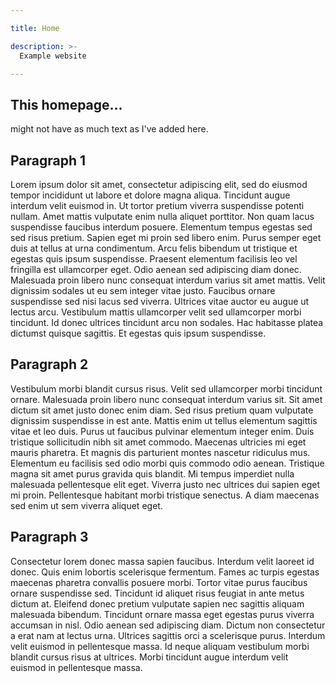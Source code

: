 ```yaml
---

title: Home

description: >-
  Example website

---
```


## This homepage...

might not have as much text as I've added here.

## Paragraph 1

Lorem ipsum dolor sit amet, consectetur adipiscing elit, sed do eiusmod tempor incididunt ut labore et dolore magna aliqua. Tincidunt augue interdum velit euismod in. Ut tortor pretium viverra suspendisse potenti nullam. Amet mattis vulputate enim nulla aliquet porttitor. Non quam lacus suspendisse faucibus interdum posuere. Elementum tempus egestas sed sed risus pretium. Sapien eget mi proin sed libero enim. Purus semper eget duis at tellus at urna condimentum. Arcu felis bibendum ut tristique et egestas quis ipsum suspendisse. Praesent elementum facilisis leo vel fringilla est ullamcorper eget. Odio aenean sed adipiscing diam donec. Malesuada proin libero nunc consequat interdum varius sit amet mattis. Velit dignissim sodales ut eu sem integer vitae justo. Faucibus ornare suspendisse sed nisi lacus sed viverra. Ultrices vitae auctor eu augue ut lectus arcu. Vestibulum mattis ullamcorper velit sed ullamcorper morbi tincidunt. Id donec ultrices tincidunt arcu non sodales. Hac habitasse platea dictumst quisque sagittis. Et egestas quis ipsum suspendisse.

## Paragraph 2

Vestibulum morbi blandit cursus risus. Velit sed ullamcorper morbi tincidunt ornare. Malesuada proin libero nunc consequat interdum varius sit. Sit amet dictum sit amet justo donec enim diam. Sed risus pretium quam vulputate dignissim suspendisse in est ante. Mattis enim ut tellus elementum sagittis vitae et leo duis. Purus ut faucibus pulvinar elementum integer enim. Duis tristique sollicitudin nibh sit amet commodo. Maecenas ultricies mi eget mauris pharetra. Et magnis dis parturient montes nascetur ridiculus mus. Elementum eu facilisis sed odio morbi quis commodo odio aenean. Tristique magna sit amet purus gravida quis blandit. Mi tempus imperdiet nulla malesuada pellentesque elit eget. Viverra justo nec ultrices dui sapien eget mi proin. Pellentesque habitant morbi tristique senectus. A diam maecenas sed enim ut sem viverra aliquet eget.

## Paragraph 3

Consectetur lorem donec massa sapien faucibus. Interdum velit laoreet id donec. Quis enim lobortis scelerisque fermentum. Fames ac turpis egestas maecenas pharetra convallis posuere morbi. Tortor vitae purus faucibus ornare suspendisse sed. Tincidunt id aliquet risus feugiat in ante metus dictum at. Eleifend donec pretium vulputate sapien nec sagittis aliquam malesuada bibendum. Tincidunt ornare massa eget egestas purus viverra accumsan in nisl. Odio aenean sed adipiscing diam. Dictum non consectetur a erat nam at lectus urna. Ultrices sagittis orci a scelerisque purus. Interdum velit euismod in pellentesque massa. Id neque aliquam vestibulum morbi blandit cursus risus at ultrices. Morbi tincidunt augue interdum velit euismod in pellentesque massa.
